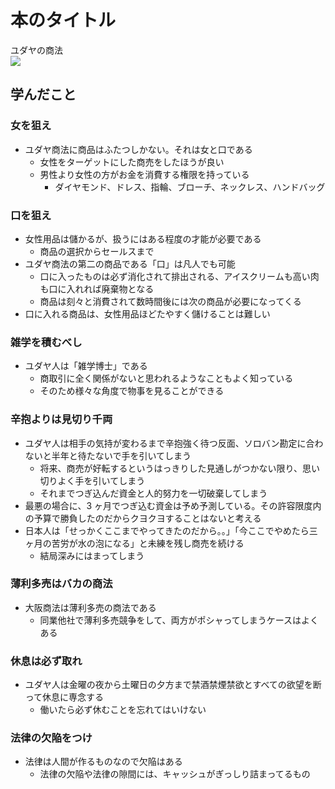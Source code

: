 # 本のタイトル

ユダヤの商法  
<a href="https://www.amazon.co.jp/%E3%83%A6%E3%83%80%E3%83%A4%E3%81%AE%E5%95%86%E6%B3%95-%E6%96%B0%E8%A3%85%E7%89%88-%E8%97%A4%E7%94%B0-%E7%94%B0/dp/4584139008/ref=as_li_ss_il?__mk_ja_JP=%E3%82%AB%E3%82%BF%E3%82%AB%E3%83%8A&dchild=1&keywords=%E3%83%A6%E3%83%80%E3%83%A4%E3%81%AE%E5%95%86%E6%B3%95&qid=1588616021&sr=8-1&linkCode=li2&tag=kozasa0a-22&linkId=b3a9641569cecd8b20cfb51e8928ab94&language=ja_JP" target="_blank"><img border="0" src="//ws-fe.amazon-adsystem.com/widgets/q?_encoding=UTF8&ASIN=4584139008&Format=_SL160_&ID=AsinImage&MarketPlace=JP&ServiceVersion=20070822&WS=1&tag=kozasa0a-22&language=ja_JP" ></a><img src="https://ir-jp.amazon-adsystem.com/e/ir?t=kozasa0a-22&language=ja_JP&l=li2&o=9&a=4584139008" width="1" height="1" border="0" alt="" style="border:none !important; margin:0px !important;" />

## 学んだこと

### 女を狙え

- ユダヤ商法に商品はふたつしかない。それは女と口である
  - 女性をターゲットにした商売をしたほうが良い
  - 男性より女性の方がお金を消費する権限を持っている
    - ダイヤモンド、ドレス、指輪、ブローチ、ネックレス、ハンドバッグ

### 口を狙え

- 女性用品は儲かるが、扱うにはある程度の才能が必要である
  - 商品の選択からセールスまで
- ユダヤ商法の第二の商品である「口」は凡人でも可能
  - 口に入ったものは必ず消化されて排出される、アイスクリームも高い肉も口に入れれば廃棄物となる
  - 商品は刻々と消費されて数時間後には次の商品が必要になってくる
- 口に入れる商品は、女性用品ほどたやすく儲けることは難しい

### 雑学を積むべし

- ユダヤ人は「雑学博士」である
  - 商取引に全く関係がないと思われるようなこともよく知っている
  - そのため様々な角度で物事を見ることができる

### 辛抱よりは見切り千両

- ユダヤ人は相手の気持が変わるまで辛抱強く待つ反面、ソロバン勘定に合わないと半年と待たないで手を引いてしまう
  - 将来、商売が好転するというはっきりした見通しがつかない限り、思い切りよく手を引いてしまう
  - それまでつぎ込んだ資金と人的努力を一切破棄してしまう
- 最悪の場合に、3 ヶ月でつぎ込む資金は予め予測している。その許容限度内の予算で勝負したのだからクヨクヨすることはないと考える
- 日本人は「せっかくここまでやってきたのだから。。」「今ここでやめたら三ヶ月の苦労が水の泡になる」と未練を残し商売を続ける
  - 結局深みにはまってしまう

### 薄利多売はバカの商法

- 大阪商法は薄利多売の商法である
  - 同業他社で薄利多売競争をして、両方がポシャってしまうケースはよくある

### 休息は必ず取れ

- ユダヤ人は金曜の夜から土曜日の夕方まで禁酒禁煙禁欲とすべての欲望を断って休息に専念する
  - 働いたら必ず休むことを忘れてはいけない

### 法律の欠陥をつけ

- 法律は人間が作るものなので欠陥はある
  - 法律の欠陥や法律の隙間には、キャッシュがぎっしり詰まってるもの
